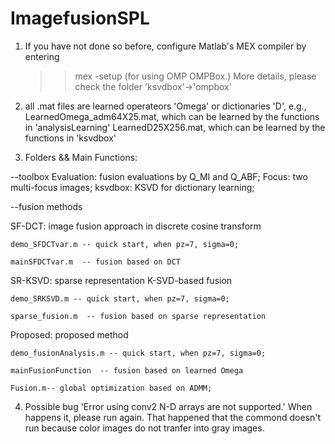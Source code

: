 # ImagefusionSPL
1. If you have not done so before, configure Matlab's MEX compiler by entering
    >> mex -setup 
   (for using OMP OMPBox.)
   More details, please check the folder 'ksvdbox'->'ompbox'
   
2. all .mat files are learned operateors 'Omega' or dictionaries 'D', 
   e.g., LearnedOmega_adm64X25.mat, which can be learned by the functions in 'analysisLearning'
         LearnedD25X256.mat, which can be learned by the functions in 'ksvdbox'
         
3. Folders && Main Functions:

--toolbox
    Evaluation: fusion evaluations by Q_MI and Q_ABF;
    Focus: two multi-focus images;
    ksvdbox: KSVD for dictionary learning;

--fusion methods

SF-DCT: image fusion approach in discrete cosine transform

    demo_SFDCTvar.m -- quick start, when pz=7, sigma=0;
    
    mainSFDCTvar.m  -- fusion based on DCT
    
SR-KSVD: sparse representation K-SVD-based fusion

    demo_SRKSVD.m -- quick start, when pz=7, sigma=0;
    
    sparse_fusion.m  -- fusion based on sparse representation
    
Proposed: proposed method

    demo_fusionAnalysis.m -- quick start, when pz=7, sigma=0;
    
    mainFusionFunction  -- fusion based on learned Omega
    
    Fusion.m-- global optimization based on ADMM;
    
   

4. Possible bug
'Error using conv2 N-D arrays are not supported.'  When happens it, please run again. 
That happened that the commond doesn't run because color images do not tranfer into gray images.
